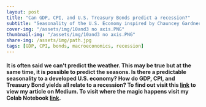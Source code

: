 ```yaml
---
layout: post
title: "Can GDP, CPI, and U.S. Treasury Bonds predict a recession?"
subtitle: "Seasonality of the U.S. Economy inspired by Chauncey Gardner" 
cover-img: "/assets/img/10and3 no axis.PNG"
thumbnail-img: "/assets/img/10and3 no axis.PNG"
share-img: /assets/img/path.jpg
tags: [GDP, CPI, bonds, macroeconomics, recession]
---
```

#### It is often said we can't predict the weather. This may be true but at the same time, it is possible to predict the seasons. Is there a predictable seasonality to a developed U.S. economy? How do GDP, CPI, and Treasury Bond yields all relate to a recession? To find out visit this [link](https://medium.com/@dabordel/can-gdp-cpi-and-treasury-bonds-signal-a-looming-recession-52db4142a133) to view my article on Medium. To visit where the magic happens visit my Colab Notebook [link](https://colab.research.google.com/drive/18gvDB6PDRhUzLM-or5L6Z4BnUf_6FwPQ?usp=sharing).

